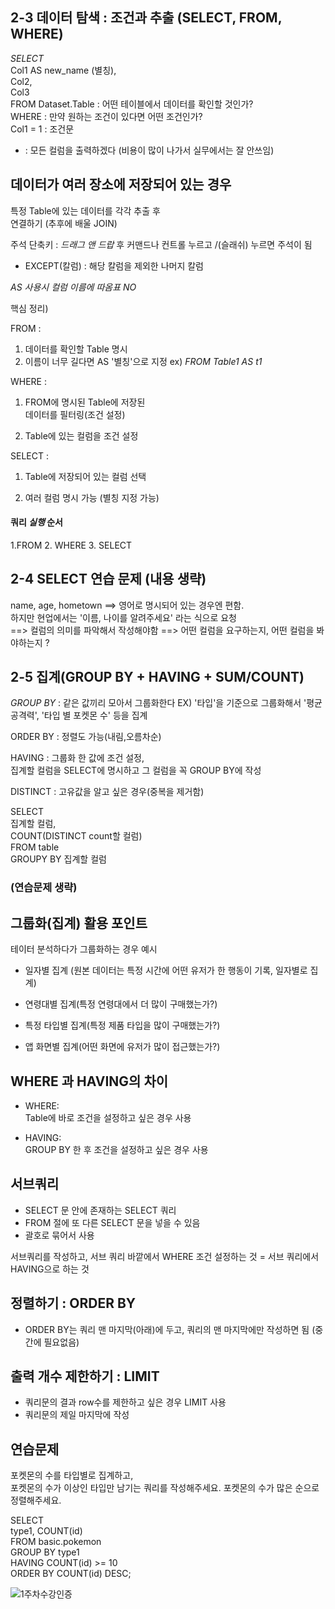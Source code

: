 ##  2-3 데이터 탐색 : 조건과 추출 (SELECT, FROM, WHERE)

*SELECT*  
  Col1 AS new_name (별칭),     
Col2,   
Col3  
FROM Dataset.Table : 어떤 테이블에서 데이터를 확인할 것인가?   
WHERE : 만약 원하는 조건이 있다면 어떤 조건인가?   
Col1 = 1 : 조건문  

* : 모든 컬럼을 출력하겠다 (비용이 많이 나가서 실무에서는 잘 안쓰임)  

## 데이터가 여러 장소에 저장되어 있는 경우

특정 Table에 있는 데이터를 각각 추출 후  
 연결하기 (추후에 배울 JOIN)

주석 단축키 : *드래그 앤 드랍* 후 커맨드나 컨트롤 누르고 /(슬래쉬) 누르면 주석이 됨 

* EXCEPT(칼럼) : 해당 칼럼을 제외한 나머지 칼럼 
 
 *AS 사용시 컬럼 이름에 따옴표 NO* 

 핵심 정리)

 FROM :   
 1.  데이터를 확인할 Table 명시
 2.   이름이 너무 길다면 AS   '별칭'으로 지정 ex) *FROM   Table1 AS t1*

 WHERE :  
 1. FROM에 명시된 Table에 저장된  
 데이터를 필터링(조건 설정)  

  2. Table에 있는 컬럼을 조건 설정 


 SELECT : 
 1. Table에 저장되어 있는 컬럼 선택  

 2.  여러 컬럼 명시 가능
 (별칭 지정 가능)


####  쿼리 *실행* 순서 
 1.FROM 2. WHERE 3. SELECT 

## 2-4 SELECT 연습 문제 (내용 생략)

name, age, hometown ==> 영어로 명시되어 있는 경우엔 편함.  
하지만 현업에서는 '이름, 나이를 알려주세요' 라는 식으로 요청  
==> 컬럼의 의미를 파악해서 작성해야함 
==> 어떤 컬럼을 요구하는지, 어떤 컬럼을 봐야하는지 ?


## 2-5 집계(GROUP BY + HAVING + SUM/COUNT)

  *GROUP BY* : 같은 값끼리 모아서 그룹화한다 EX) '타입'을 기준으로 그룹화해서 '평균 공격력', '타입 별 포켓몬 수' 등을 집계  

ORDER BY : 정렬도 가능(내림,오름차순)  

HAVING : 그룹화 한 값에 조건 설정,  
집계할 컬럼을 SELECT에 명시하고 그 컬럼을 꼭 GROUP BY에 작성  

 DISTINCT : 고유값을 알고 싶은 경우(중복을 제거함)  

 SELECT   
  집계할 컬럼,   
  COUNT(DISTINCT count할 컬럼)  
  FROM table  
  GROUPY BY 
  집계할 컬럼 

  ### (연습문제 생략) 

## 그룹화(집계) 활용 포인트

테이터 분석하다가 그룹화하는 경우 예시 
- 일자별 집계 (원본 데이터는 특정 시간에 어떤 유저가 한 행동이 기록, 일자별로 집계)

- 연령대별 집계(특정 연령대에서 더 많이 구매했는가?)
- 특정 타입별 집계(특정 제품 타입을 많이 구매했는가?)
- 앱 화면별 집계(어떤 화면에 유저가 많이 접근했는가?) 
## WHERE 과 HAVING의 차이

- WHERE:   
Table에 바로 조건을 설정하고 싶은 경우 사용 

- HAVING:  
GROUP BY 한 후 조건을 설정하고 싶은 경우 사용 

## 서브쿼리

- SELECT 문 안에 존재하는 SELECT 쿼리
- FROM 절에 또 다른 SELECT 문을 넣을 수 있음 
- 괄호로 묶어서 사용 

서브쿼리를 작성하고, 서브 쿼리 바깥에서 WHERE 조건 설정하는 것 = 서브 쿼리에서 HAVING으로 하는 것 

## 정렬하기 : ORDER BY 

- ORDER BY는 쿼리 맨 마지막(아래)에 두고, 쿼리의 맨 마지막에만 작성하면 됨 (중간에 필요없음)

## 출력 개수 제한하기 : LIMIT

- 쿼리문의 결과 row수를 제한하고 싶은 경우 LIMIT 사용 
- 쿼리문의 제일 마지막에 작성 

## 연습문제 

포켓몬의 수를 타입별로 집계하고,  
 포켓몬의 수가  이상인 타입만 남기는 쿼리를 작성해주세요. 포켓몬의 수가 많은 순으로 정렬해주세요. 

SELECT   
type1,
COUNT(id)  
FROM basic.pokemon  
GROUP BY type1  
HAVING COUNT(id) >= 10  
ORDER BY COUNT(id) DESC;


![1주차수강인증](/image/1WEEK.png)
